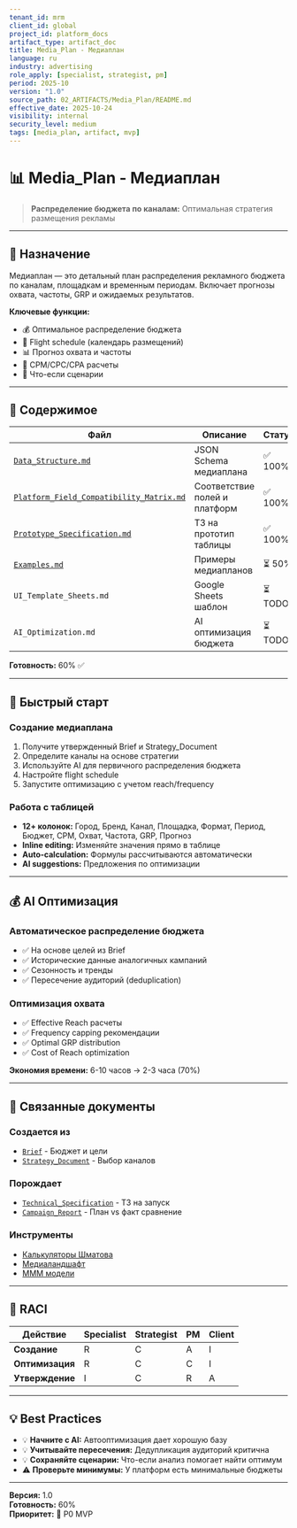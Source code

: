 ```yaml
---
tenant_id: mrm
client_id: global
project_id: platform_docs
artifact_type: artifact_doc
title: Media_Plan - Медиаплан
language: ru
industry: advertising
role_apply: [specialist, strategist, pm]
period: 2025-10
version: "1.0"
source_path: 02_ARTIFACTS/Media_Plan/README.md
effective_date: 2025-10-24
visibility: internal
security_level: medium
tags: [media_plan, artifact, mvp]
---
```


# 📊 Media_Plan - Медиаплан

> **Распределение бюджета по каналам:** Оптимальная стратегия размещения рекламы

---

## 🎯 Назначение

Медиаплан — это детальный план распределения рекламного бюджета по каналам, площадкам и временным периодам. Включает прогнозы охвата, частоты, GRP и ожидаемых результатов.

**Ключевые функции:**
- 💰 Оптимальное распределение бюджета
- 📅 Flight schedule (календарь размещений)
- 📊 Прогноз охвата и частоты
- 🎯 CPM/CPC/CPA расчеты
- 🔄 Что-если сценарии

---

## 📁 Содержимое

| Файл | Описание | Статус |
|------|----------|--------|
| [`Data_Structure.md`](./Data_Structure.md) | JSON Schema медиаплана | ✅ 100% |
| [`Platform_Field_Compatibility_Matrix.md`](./Platform_Field_Compatibility_Matrix.md) | Соответствие полей и платформ | ✅ 100% |
| [`Prototype_Specification.md`](./Prototype_Specification.md) | ТЗ на прототип таблицы | ✅ 100% |
| [`Examples.md`](./Examples.md) | Примеры медиапланов | ⏳ 50% |
| `UI_Template_Sheets.md` | Google Sheets шаблон | ⏳ TODO |
| `AI_Optimization.md` | AI оптимизация бюджета | ⏳ TODO |

**Готовность:** 60% ✅

---

## 🚀 Быстрый старт

### Создание медиаплана
1. Получите утвержденный Brief и Strategy_Document
2. Определите каналы на основе стратегии
3. Используйте AI для первичного распределения бюджета
4. Настройте flight schedule
5. Запустите оптимизацию с учетом reach/frequency

### Работа с таблицей
- **12+ колонок:** Город, Бренд, Канал, Площадка, Формат, Период, Бюджет, CPM, Охват, Частота, GRP, Прогноз
- **Inline editing:** Изменяйте значения прямо в таблице
- **Auto-calculation:** Формулы рассчитываются автоматически
- **AI suggestions:** Предложения по оптимизации

---

## 💰 AI Оптимизация

### Автоматическое распределение бюджета
- ✅ На основе целей из Brief
- ✅ Исторические данные аналогичных кампаний
- ✅ Сезонность и тренды
- ✅ Пересечение аудиторий (deduplication)

### Оптимизация охвата
- ✅ Effective Reach расчеты
- ✅ Frequency capping рекомендации
- ✅ Optimal GRP distribution
- ✅ Cost of Reach optimization

**Экономия времени:** 6-10 часов → 2-3 часа (70%)

---

## 🔗 Связанные документы

### Создается из
- [`Brief`](../Brief/) - Бюджет и цели
- [`Strategy_Document`](../Strategy_Document/) - Выбор каналов

### Порождает
- [`Technical_Specification`](../Technical_Specification/) - ТЗ на запуск
- [`Campaign_Report`](../Campaign_Report/) - План vs факт сравнение

### Инструменты
- [Калькуляторы Шматова](../../03_TOOLS/Reach_Calculator/)
- [Медиаландшафт](../../04_PLATFORMS/MEDIA_LANDSCAPE/)
- [MMM модели](../../03_TOOLS/Econometrics_Tool/)

---

## 👥 RACI

| Действие | Specialist | Strategist | PM | Client |
|----------|-----------|------------|-----|--------|
| **Создание** | R | C | A | I |
| **Оптимизация** | R | C | C | I |
| **Утверждение** | I | C | R | A |

---

## 💡 Best Practices

- 💡 **Начните с AI:** Автооптимизация дает хорошую базу
- 💡 **Учитывайте пересечения:** Дедупликация аудиторий критична
- 💡 **Сохраняйте сценарии:** Что-если анализ помогает найти оптимум
- ⚠️ **Проверьте минимумы:** У платформ есть минимальные бюджеты

---

**Версия:** 1.0  
**Готовность:** 60%  
**Приоритет:** 🔴 P0 MVP


